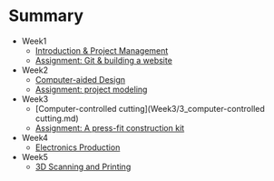 # Summary


* Week1
	* [Introduction & Project Management](Week1/1_Introduction.md)
	* [Assignment: Git & building a website](Week1/1_Assigment.md)
* Week2
	* [Computer-aided Design](Week2/2_CAD.md)
	* [Assignment: project modeling](Week2/2_Assigment.md)
* Week3
	* [Computer-controlled cutting](Week3/3_computer-controlled cutting.md)
	* [Assignment: A press-fit construction kit](Week3/3_Assigment.md)
* Week4
	* [Electronics Production](Week4/4.md)
* Week5
	* [3D Scanning and Printing](Week5/5.md)

	
	